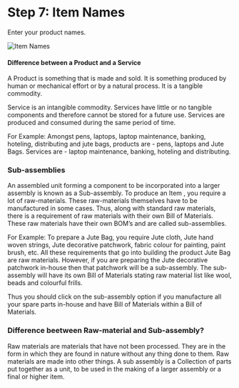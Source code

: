 # Step 7: Item Names

Enter your product names.

![Item Names](/assets/frappe_io/images/erpnext/wizard-step-7.png)

#### Difference between a Product and a Service

A Product is something that is made and sold. It is something produced by human or mechanical effort or by a natural process. It is a tangible commodity.

Service is an intangible commodity. Services have little or no tangible components and therefore cannot be stored for a future use. Services are produced and consumed during the same period of time.

For Example: Amongst pens, laptops, laptop maintenance, banking, hoteling, distributing and jute bags, products are - pens, laptops and Jute Bags. Services are - laptop maintenance, banking, hoteling and distributing. 


### Sub-assemblies

An assembled unit forming a component to be incorporated into a larger assembly is known as a Sub-assembly. To produce an Item , you require a lot of raw-materials. These raw-materials themselves have to be manufactured in some cases. Thus, along with standard raw materials, there is a requirement of raw materials with their  own Bill of Materials. These raw materials have their own BOM’s and are called sub-assemblies. 

For Example: To prepare a Jute Bag,  you require Jute cloth, Jute hand woven strings, Jute decorative patchwork, fabric colour for painting, paint brush, etc. All these requirements that go into building the product Jute Bag are raw materials. However, if you are preparing the Jute decorative patchwork in-house then that patchwork will be a sub-assembly. The sub-assembly will have its own Bill of Materials stating raw material list like wool, beads and colourful frills.

Thus you should click on the sub-assembly option if you manufacture all your spare parts in-house and have  Bill of Materials within a Bill of Materials.

###  Difference beetween Raw-material and Sub-assembly?
Raw materials are materials that have not been processed. They are in the form in which they are found in nature without any thing done to them. Raw materials are made into other things.  A sub assembly is a Collection of parts put together as a unit, to be used in the making of a larger assembly or a final or higher item.

